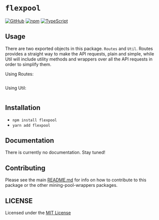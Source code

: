 # `flexpool`  

[![GitHub](https://img.shields.io/github/license/zaida04/mining-pool-wrappers)](https://github.com/zaida04/mining-pool-wrappers/blob/master/LICENSE)
[![npm](https://img.shields.io/npm/v/zaida04/flexpool-js?color=crimson&logo=npm)](https://www.npmjs.com/package/zaida04/flexpool-js)
[![TypeScript](https://github.com/zaida04/mining-pool-wrappers/actions/workflows/typescript.yml/badge.svg)](https://github.com/zaida04/mining-pool-wrappers/actions/workflows/typescript.yml)

## Usage
There are two exported objects in this package. `Routes` and `Util`. Routes provides a straight way to make the API requests, plain and simple, while Util will include utility methods and wrappers over all the API requests in order to simplify them.

Using Routes:

```ts

```

Using Util:
```ts

```

## Installation
- `npm install flexpool`  
- `yarn add flexpool`

## Documentation
There is currently no documentation. Stay tuned!

## Contributing
Please see the main [README.md](https://github.com/zaida04/mining-pool-wrappers) for info on how to contribute to this package or the other mining-pool-wrappers packages.

## LICENSE
Licensed under the [MIT License](https://github.com/zaida04/mining-pool-wrappers/blob/master/LICENSE)